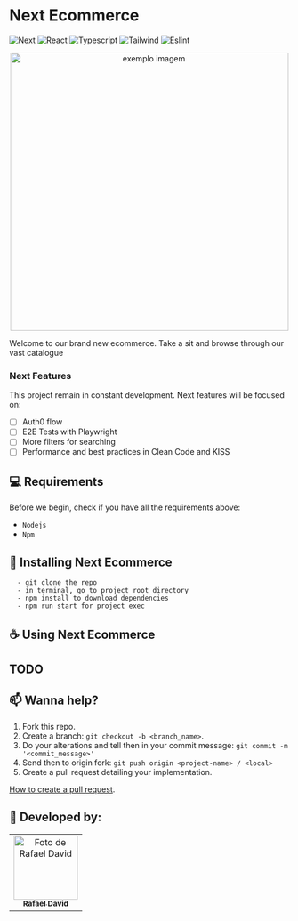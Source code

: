 # Next Ecommerce


![Next](https://img.shields.io/badge/Next-000000?style=for-the-badge&logo=next&logoColor=white)
![React](https://img.shields.io/badge/React-007ACC?style=for-the-badge&logo=react&logoColor=white)
![Typescript](https://img.shields.io/badge/TypeScript-007ACC?style=for-the-badge&logo=typescript&logoColor=white)
![Tailwind](https://img.shields.io/badge/Tailwind_CSS-38B2AC?style=for-the-badge&logo=tailwind-css&logoColor=white)
![Eslint](https://img.shields.io/badge/eslint-3A33D1?style=for-the-badge&logo=eslint&logoColor=white)

<p align="center">
   <img height=500 width=500 src="https://f005.backblazeb2.com/file/debbuggers/_f981b484-5b4e-49aa-847e-e99c260a1e44.jpg" alt="exemplo imagem">  
</p>

Welcome to our brand new ecommerce. Take a sit and browse through our vast catalogue 

### Next Features

This project remain in constant development. Next features will be focused on:

- [ ] Auth0 flow
- [ ] E2E Tests with Playwright
- [ ] More filters for searching
- [ ] Performance and best practices in Clean Code and KISS

## 💻 Requirements

Before we begin, check if you have all the requirements above:

* `Nodejs`
* `Npm`

## 🚀 Installing Next Ecommerce

```
  - git clone the repo
  - in terminal, go to project root directory
  - npm install to download dependencies
  - npm run start for project exec

```

## ☕ Using Next Ecommerce
## TODO


## 📫 Wanna help?

1. Fork this repo.
2. Create a branch: `git checkout -b <branch_name>`.
3. Do your alterations and tell then in your commit message: `git commit -m '<commit_message>'`
4. Send then to origin fork: `git push origin <project-name> / <local>`
5. Create a pull request detailing your implementation.

[How to create a pull request](https://help.github.com/en/github/collaborating-with-issues-and-pull-requests/creating-a-pull-request).

## 🤝 Developed by:

<table>
  <tr>
    <td align="center">
      <a href="#">
        <img src="https://avatars.githubusercontent.com/u/60834135" alt="Foto de Rafael David" width=115><br>
        <sub>
          <b>Rafael David</b>
        </sub>
      </a>
    </td>
  </tr>
</table>

